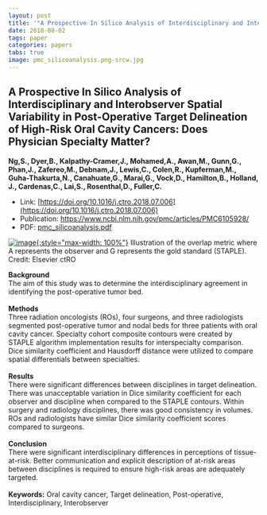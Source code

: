 ```yaml
---
layout: post
title: '"A Prospective In Silico Analysis of Interdisciplinary and Interobserver Spatial Variability in Post-Operative Target Delineation of High-Risk Oral Cavity Cancers: Does Physician Specialty Matter?"'
date: 2018-08-02
tags: paper
categories: papers
tabs: true
image: pmc_silicoanalysis.png-srcw.jpg
---
```


## A Prospective In Silico Analysis of Interdisciplinary and Interobserver Spatial Variability in Post-Operative Target Delineation of High-Risk Oral Cavity Cancers: Does Physician Specialty Matter?
**Ng,S.,  Dyer,B.,  Kalpathy-Cramer,J.,  Mohamed,A.,  Awan,M.,  Gunn,G., Phan,J.,  Zafereo,M., Debnam,J.,  Lewis,C., Colen,R.,  Kupferman,M.,  Guha-Thakurta,N., Canahuate,G., Marai,G., Vock,D., Hamilton,B., Holland, J., Cardenas,C., Lai,S., Rosenthal,D., Fuller,C.**
- Link: [https://doi.org/10.1016/j.ctro.2018.07.006](https://doi.org/10.1016/j.ctro.2018.07.006)
- Publication: https://www.ncbi.nlm.nih.gov/pmc/articles/PMC6105928/
- PDF: [pmc_silicoanalysis.pdf](/documents/pmc_silicoanalysis.pdf)


[![image](https://www.evl.uic.edu/output/originals/pmc_silicoanalysis.png-srcw.jpg){:style="max-width: 100%"}](https://www.evl.uic.edu/output/originals/pmc_silicoanalysis.png-srcw.jpg)
Illustration of the overlap metric where A represents the observer and G represents the gold standard (STAPLE).
Credit: Elsevier ctRO

<strong>Background</strong><br>
The aim of this study was to determine the interdisciplinary agreement in identifying the post-operative tumor bed.<br><br>
<strong>Methods</strong><br>
Three radiation oncologists (ROs), four surgeons, and three radiologists segmented post-operative tumor and nodal beds for three patients with oral cavity cancer. Specialty cohort composite contours were created by STAPLE algorithm implementation results for interspecialty comparison. Dice similarity coefficient and Hausdorff distance were utilized to compare spatial differentials between specialties.<br><br>
<strong>Results</strong><br>
There were significant differences between disciplines in target delineation. There was unacceptable variation in Dice similarity coefficient for each observer and discipline when compared to the STAPLE contours. Within surgery and radiology disciplines, there was good consistency in volumes. ROs and radiologists have similar Dice similarity coefficient scores compared to surgeons.<br><br>
<strong>Conclusion</strong><br>
There were significant interdisciplinary differences in perceptions of tissue-at-risk. Better communication and explicit description of at-risk areas between disciplines is required to ensure high-risk areas are adequately targeted.<br><br>
<strong>Keywords:</strong> Oral cavity cancer, Target delineation, Post-operative, Interdisciplinary, Interobserver